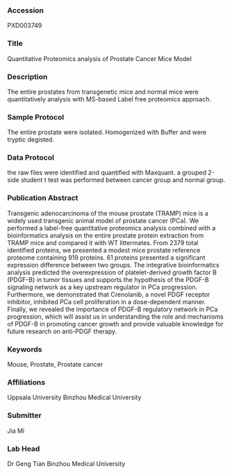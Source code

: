 ### Accession
PXD003749

### Title
Quantitative Proteomics analysis of Prostate Cancer Mice Model

### Description
The entire prostates from transgenetic mice and normal mice were quantitatively analysis with MS-based Label free proteomics approach.

### Sample Protocol
The entire prostate were isolated. Homogenized with Buffer and were tryptic degisted.

### Data Protocol
the raw files were identified and quantified with Maxquant. a grouped 2-side student t test was performed between cancer group and normal group.

### Publication Abstract
Transgenic adenocarcinoma of the mouse prostate (TRAMP) mice is a widely used transgenic animal model of prostate cancer (PCa). We performed a label-free quantitative proteomics analysis combined with a bioinformatics analysis on the entire prostate protein extraction from TRAMP mice and compared it with WT littermates. From 2379 total identified proteins, we presented a modest mice prostate reference proteome containing 919 proteins. 61 proteins presented a significant expression difference between two groups. The integrative bioinformatics analysis predicted the overexpression of platelet-derived growth factor B (PDGF-B) in tumor tissues and supports the hypothesis of the PDGF-B signaling network as a key upstream regulator in PCa progression. Furthermore, we demonstrated that Crenolanib, a novel PDGF receptor inhibitor, inhibited PCa cell proliferation in a dose-dependent manner. Finally, we revealed the importance of PDGF-B regulatory network in PCa progression, which will assist us in understanding the role and mechanisms of PDGF-B in promoting cancer growth and provide valuable knowledge for future research on anti-PDGF therapy.

### Keywords
Mouse, Prostate, Prostate cancer

### Affiliations
Uppsala University
Binzhou Medical University

### Submitter
Jia Mi

### Lab Head
Dr Geng Tian
Binzhou Medical University


